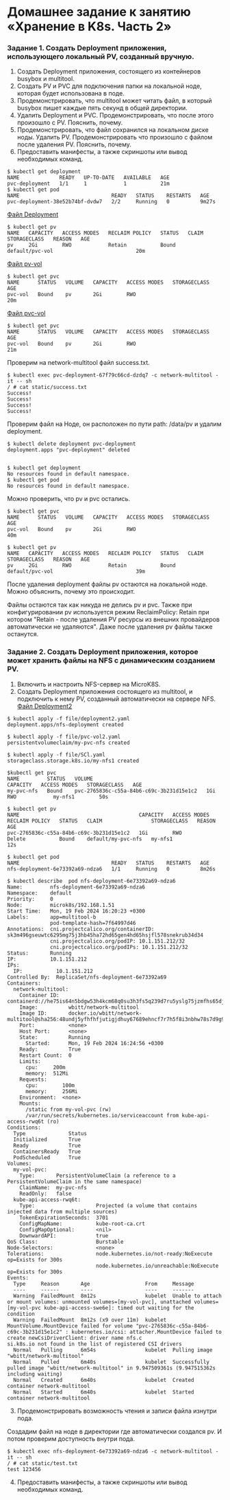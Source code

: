 # Домашнее задание к занятию «Хранение в K8s. Часть 2»
### Задание 1. Создать Deployment приложения, использующего локальный PV, созданный вручную.
1) Создать Deployment приложения, состоящего из контейнеров busybox и multitool.
2) Создать PV и PVC для подключения папки на локальной ноде, которая будет использована в поде.
3) Продемонстрировать, что multitool может читать файл, в который busybox пишет каждые пять секунд в общей директории.
4) Удалить Deployment и PVC. Продемонстрировать, что после этого произошло с PV. Пояснить, почему.
5) Продемонстрировать, что файл сохранился на локальном диске ноды. Удалить PV. Продемонстрировать что произошло с файлом после удаления PV. Пояснить, почему.
6) Предоставить манифесты, а также скриншоты или вывод необходимых команд.
```
$ kubectl get deployment
NAME             READY   UP-TO-DATE   AVAILABLE   AGE
pvc-deployment   1/1     1            1           21m
$ kubectl get pod
NAME                              READY   STATUS    RESTARTS   AGE
pvc-deployment-38e52b74bf-dvdw7   2/2     Running   0          9m27s
```
[Файл Deployment](https://github.com/dikalov/devops-28/blob/main/kuber-homeworks/2.2%20/file%20/deployment.yaml)
```
$ kubectl get pv
NAME   CAPACITY   ACCESS MODES   RECLAIM POLICY   STATUS   CLAIM             STORAGECLASS   REASON   AGE
pv     2Gi        RWO            Retain           Bound    default/pvc-vol                           20m
```
[Файл pv-vol](https://github.com/dikalov/devops-28/blob/main/kuber-homeworks/2.2%20/file%20/pv-vol.yaml)
```
$ kubectl get pvc
NAME      STATUS   VOLUME   CAPACITY   ACCESS MODES   STORAGECLASS   AGE
pvc-vol   Bound    pv       2Gi        RWO                           20m
```
[Файл pvc-vol](https://github.com/dikalov/devops-28/blob/main/kuber-homeworks/2.2%20/file%20/pvc-vol.yaml)
```
$ kubectl get pvc
NAME      STATUS   VOLUME   CAPACITY   ACCESS MODES   STORAGECLASS   AGE
pvc-vol   Bound    pv       2Gi        RWO                           21m
```
Проверим на network-multitool файл success.txt.
```
$ kubectl exec pvc-deployment-67f79c66cd-dzdq7 -c network-multitool -it -- sh
/ # cat static/success.txt
Success!
Success!
Success!
Success!
```
Проверим файл на Ноде, он расположен по пути path: /data/pv и удалим deployment.
```
$ kubectl delete deployment pvc-deployment
deployment.apps "pvc-deployment" deleted


$ kubectl get deployment
No resources found in default namespace.
$ kubectl get pod
No resources found in default namespace.
```
Можно проверить, что pv и pvc остались.
```
$ kubectl get pvc
NAME      STATUS   VOLUME   CAPACITY   ACCESS MODES   STORAGECLASS   AGE
pvc-vol   Bound    pv       2Gi        RWO                           40m

$ kubectl get pv
NAME   CAPACITY   ACCESS MODES   RECLAIM POLICY   STATUS   CLAIM             STORAGECLASS   REASON   AGE
pv     2Gi        RWO            Retain           Bound    default/pvc-vol                           39m
```
После удаления deployment файлы pv остаются на локальной ноде. Можно объяснить, почему это происходит.

Файлы остаются так как никуда не делись pv и pvc. Также при конфигурировании pv используется режим ReclaimPolicy: Retain при котором "Retain - после удаления PV ресурсы из внешних провайдеров автоматически не удаляются". Даже после удаления pv файлы также останутся.

### Задание 2. Создать Deployment приложения, которое может хранить файлы на NFS с динамическим созданием PV.
1) Включить и настроить NFS-сервер на MicroK8S.
2) Создать Deployment приложения состоящего из multitool, и подключить к нему PV, созданный автоматически на сервере NFS.
[Файл Deployment2](https://github.com/dikalov/devops-28/blob/main/kuber-homeworks/2.2%20/file%20/deployment2.yaml)
```
$ kubectl apply -f file/deployment2.yaml 
deployment.apps/nfs-deployment created

$ kubectl apply -f file/pvc-vol2.yaml 
persistentvolumeclaim/my-pvc-nfs created

$ kubectl apply -f file/SCl.yaml 
storageclass.storage.k8s.io/my-nfs1 created

$kubectl get pvc
NAME         STATUS   VOLUME                                     CAPACITY   ACCESS MODES   STORAGECLASS   AGE
my-pvc-nfs   Bound    pvc-2765836c-c55a-84b6-c69c-3b231d15e1c2   1Gi        RWO            my-nfs1        50s

$ kubectl get pv
NAME                                       CAPACITY   ACCESS MODES   RECLAIM POLICY   STATUS   CLAIM                STORAGECLASS   REASON   AGE
pvc-2765836c-c55a-84b6-c69c-3b231d15e1c2   1Gi        RWO            Delete           Bound    default/my-pvc-nfs   my-nfs1                 12s
```
```
$ kubectl get pod
NAME                              READY   STATUS    RESTARTS   AGE
nfs-deployment-6e73392a69-ndza6   1/1     Running   0          8m26s

$ kubectl describe  pod nfs-deployment-6e73392a69-ndza6
Name:         nfs-deployment-6e73392a69-ndza6
Namespace:    default
Priority:     0
Node:         microk8s/192.168.1.51
Start Time:   Mon, 19 Feb 2024 16:20:23 +0300
Labels:       app=multitool-b
              pod-template-hash=7f64997d46
Annotations:  cni.projectcalico.org/containerID: sk3m496gseuwtc6295mg75j3hb45ha72hd65gen4hd65hsjfl578snekrub34d34
              cni.projectcalico.org/podIP: 10.1.151.212/32
              cni.projectcalico.org/podIPs: 10.1.151.212/32
Status:       Running
IP:           10.1.151.212
IPs:
  IP:           10.1.151.212
Controlled By:  ReplicaSet/nfs-deployment-6e73392a69
Containers:
  network-multitool:
    Container ID:   containerd://he75is64n5bdgw53h4kcm68q0su3h3fs5q239d7ru5yslg75jzmfhs65djvn37r46
    Image:          wbitt/network-multitool
    Image ID:       docker.io/wbitt/network-multitool@sha256:48undj5yfhfhfjutigjdhuy67689ehncf7r7h5f8i3nbhw78s7d9g9gjtjtjgkv5
    Port:           <none>
    Host Port:      <none>
    State:          Running
      Started:      Mon, 19 Feb 2024 16:24:56 +0300
    Ready:          True
    Restart Count:  0
    Limits:
      cpu:     200m
      memory:  512Mi
    Requests:
      cpu:        100m
      memory:     256Mi
    Environment:  <none>
    Mounts:
      /static from my-vol-pvc (rw)
      /var/run/secrets/kubernetes.io/serviceaccount from kube-api-access-rwq6t (ro)
Conditions:
  Type              Status
  Initialized       True
  Ready             True
  ContainersReady   True
  PodScheduled      True
Volumes:
  my-vol-pvc:
    Type:       PersistentVolumeClaim (a reference to a PersistentVolumeClaim in the same namespace)
    ClaimName:  my-pvc-nfs
    ReadOnly:   false
  kube-api-access-rwq6t:
    Type:                    Projected (a volume that contains injected data from multiple sources)
    TokenExpirationSeconds:  3701
    ConfigMapName:           kube-root-ca.crt
    ConfigMapOptional:       <nil>
    DownwardAPI:             true
QoS Class:                   Burstable
Node-Selectors:              <none>
Tolerations:                 node.kubernetes.io/not-ready:NoExecute op=Exists for 300s
                             node.kubernetes.io/unreachable:NoExecute op=Exists for 300s
Events:
  Type     Reason       Age                  From     Message
  ----     ------       ----                 ----     -------
  Warning  FailedMount  8m12s                kubelet  Unable to attach or mount volumes: unmounted volumes=[my-vol-pvc], unattached volumes=[my-vol-pvc kube-api-access-swe6e]: timed out waiting for the condition
  Warning  FailedMount  8m12s (x9 over 11m)  kubelet  MountVolume.MountDevice failed for volume "pvc-2765836c-c55a-84b6-c69c-3b231d15e1c2" : kubernetes.io/csi: attacher.MountDevice failed to create newCsiDriverClient: driver name nfs.c
si.k8s.io not found in the list of registered CSI drivers
  Normal   Pulling      6m54s                kubelet  Pulling image "wbitt/network-multitool"
  Normal   Pulled       6m40s                kubelet  Successfully pulled image "wbitt/network-multitool" in 9.947509361s (9.947515362s including waiting)
  Normal   Created      6m40s                kubelet  Created container network-multitool
  Normal   Started      6m40s                kubelet  Started container network-multitool
```
3) Продемонстрировать возможность чтения и записи файла изнутри пода.

Создадим файл на ноде в директории где автоматически создался pv. И потом проверим доступность внутри пода.
```
$ kubectl exec nfs-deployment-6e73392a69-ndza6 -c network-multitool -it -- sh
/ # cat static/test.txt
test 123456
```
4) Предоставить манифесты, а также скриншоты или вывод необходимых команд.








